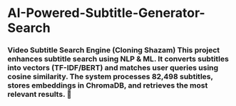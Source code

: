 # AI-Powered-Subtitle-Generator-Search
### **Video Subtitle Search Engine (Cloning Shazam)**    This project enhances subtitle search using **NLP &amp; ML**. It converts subtitles into vectors (**TF-IDF/BERT**) and matches user queries using **cosine similarity**. The system processes **82,498 subtitles**, stores embeddings in **ChromaDB**, and retrieves the most relevant results. 🚀
